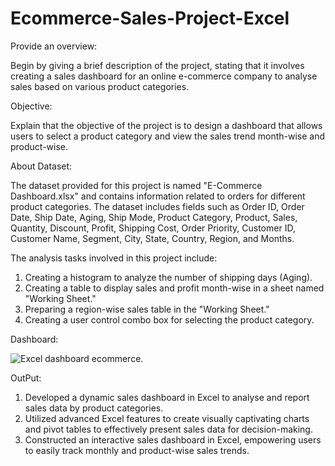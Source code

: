 # Ecommerce-Sales-Project-Excel

Provide an overview:

Begin by giving a brief description of the project, stating that it involves creating a sales dashboard for an online e-commerce company to analyse sales based on various product categories. 

Objective:

Explain that the objective of the project is to design a dashboard that allows users to select a product category and view the sales trend month-wise and product-wise.

About Dataset:

The dataset provided for this project is named "E-Commerce Dashboard.xlsx" and contains information related to orders for different product categories. The dataset includes fields such as Order ID, Order Date, Ship Date, Aging, Ship Mode, Product Category, Product, Sales, Quantity, Discount, Profit, Shipping Cost, Order Priority, Customer ID, Customer Name, Segment, City, State, Country, Region, and Months.

The analysis tasks involved in this project include:

1. Creating a histogram to analyze the number of shipping days (Aging).
2. Creating a table to display sales and profit 
month-wise in a sheet named "Working Sheet."
3. Preparing a region-wise sales table in the "Working Sheet."
4. Creating a user control combo box for selecting the product category.

Dashboard:

![Excel dashboard ecommerce](https://github.com/PDilip777/Ecommerce-Sales-Project-Excel/assets/157594735/7d9956f0-b352-48da-bc86-8861f607f536).

OutPut:

1. Developed a dynamic sales dashboard in Excel to analyse and report sales data by product categories.
2. Utilized advanced Excel features to create visually captivating charts and pivot tables to effectively present sales data for decision-making.
2. Constructed an interactive sales dashboard in Excel, empowering users to easily track monthly and product-wise sales trends.
